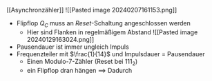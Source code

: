 [[Asynchronzähler]]
![[Pasted image 20240207161153.png]]
- Flipflop $Q_{C}$ muss an _Reset_-Schaltung angeschlossen werden
	- Hier sind Flanken in regelmäßigem Abstand
![[Pasted image 20240129163024.png]]
- Pausendauer ist immer ungleich Impuls
- Frequenzteiler mit $\frac{1}{14}$ und Impulsdauer = Pausendauer
	- Einen Modulo-7-Zähler (Reset bei $111_{2}$)
	- ein Flipflop dran hängen
		==> Dadurch
